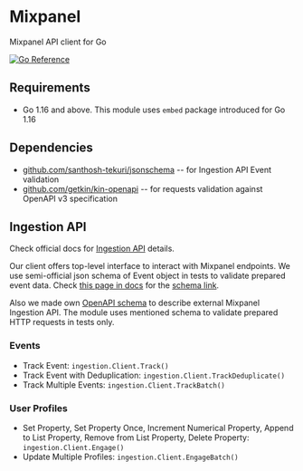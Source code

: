 # Mixpanel

Mixpanel API client for Go

[![Go Reference](https://pkg.go.dev/badge/github.com/wtask-go/mixpanel.svg)](https://pkg.go.dev/github.com/wtask-go/mixpanel)

## Requirements

* Go 1.16 and above. This module uses `embed` package introduced for Go 1.16

## Dependencies

* [github.com/santhosh-tekuri/jsonschema](https://github.com/santhosh-tekuri/jsonschema) -- for Ingestion API Event validation
* [github.com/getkin/kin-openapi](https://github.com/getkin/kin-openapi) -- for requests validation against OpenAPI v3 specification

## Ingestion API

Check official docs for [Ingestion API](https://developer.mixpanel.com/reference/ingestion-api) details.

Our client offers top-level interface to interact with Mixpanel endpoints.
We use semi-official json schema of Event object in tests to validate prepared event data. Check [this page in docs](https://developer.mixpanel.com/docs/data-model#anatomy-of-an-event) for the [schema link](https://gist.github.com/jbwyme/f01f0a6f6f8b8db2472cb8771f7a505c).

Also we made own [OpenAPI schema](./internal/assets/openapi/ingestion.openapi.yml) to describe external Mixpanel Ingestion API. The module uses mentioned schema to validate prepared HTTP requests in tests only.

### Events

* Track Event: `ingestion.Client.Track()`
* Track Event with Deduplication: `ingestion.Client.TrackDeduplicate()`
* Track Multiple Events: `ingestion.Client.TrackBatch()`

### User Profiles

* Set Property, Set Property Once, Increment Numerical Property, Append to List Property, Remove from List Property, Delete Property: `ingestion.Client.Engage()`
* Update Multiple Profiles: `ingestion.Client.EngageBatch()`
